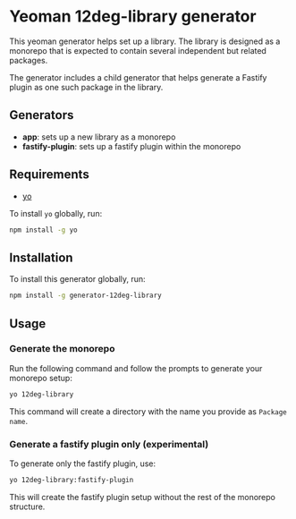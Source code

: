 # Yeoman 12deg-library generator

This yeoman generator helps set up a library. The library is designed as a monorepo that is expected to contain several independent but related packages. 

The generator includes a child generator that helps generate a Fastify plugin as one such package in the library.

## Generators
- **app**: sets up a new library as a monorepo
- **fastify-plugin**:  sets up a fastify plugin within the monorepo

## Requirements
- [yo](https://github.com/yeoman/yo)

To install `yo` globally, run:

```bash
npm install -g yo
```

## Installation
To install this generator globally, run:

```bash
npm install -g generator-12deg-library
```

## Usage

### Generate the monorepo
Run the following command and follow the prompts to generate your monorepo setup:

```bash
yo 12deg-library
```

This command will create a directory with the name you provide as `Package name`.

### Generate a fastify plugin only (experimental)
To generate only the fastify plugin, use:

```bash
yo 12deg-library:fastify-plugin
```

This will create the fastify plugin setup without the rest of the monorepo structure.
